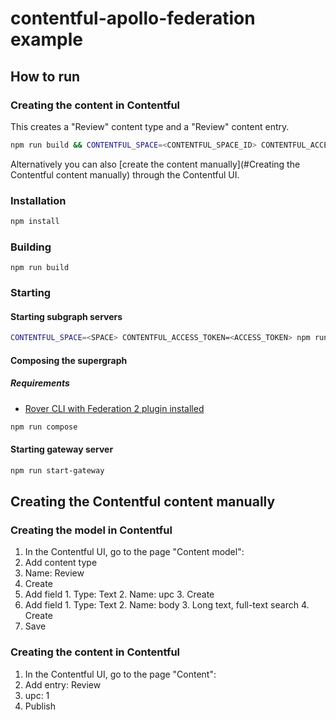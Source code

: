 # contentful-apollo-federation example

## How to run

### Creating the content in Contentful

This creates a "Review" content type and a "Review" content entry.

```sh
npm run build && CONTENTFUL_SPACE=<CONTENTFUL_SPACE_ID> CONTENTFUL_ACCESS_TOKEN=<CONTENTFUL_CONTENT_MANAGEMENT_TOKEN> CONTENTFUL_ENVIRONMENT=<CONTENTFUL_ENVIRONMENT> npm run create-content
```

Alternatively you can also [create the content manually](#Creating the Contentful content manually) through the Contentful UI.

### Installation

```sh
npm install
```

### Building

```
npm run build
```

### Starting

#### Starting subgraph servers

```sh
CONTENTFUL_SPACE=<SPACE> CONTENTFUL_ACCESS_TOKEN=<ACCESS_TOKEN> npm run start-subgraphs
```

#### Composing the supergraph

##### Requirements

* [Rover CLI with Federation 2 plugin installed](https://www.apollographql.com/docs/federation/v2/quickstart/setup/#1-install-the-rover-cli)

```sh
npm run compose
```

#### Starting gateway server

```sh
npm run start-gateway
```

## Creating the Contentful content manually

### Creating the model in Contentful

1. In the Contentful UI, go to the page "Content model":
2. Add content type
1. Name: Review
2. Create
3. Add field 1. Type: Text 2. Name: upc 3. Create
4. Add field 1. Type: Text 2. Name: body 3. Long text, full-text search 4. Create
5. Save

### Creating the content in Contentful

1. In the Contentful UI, go to the page "Content":
2. Add entry: Review
1. upc: 1
2. Publish
